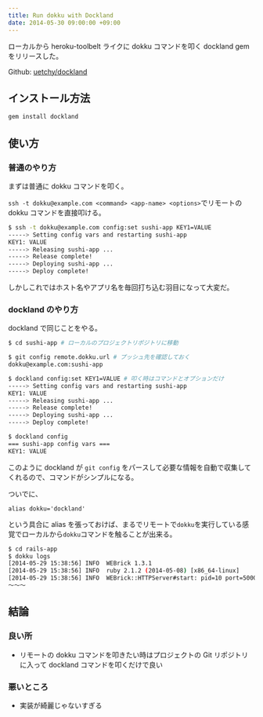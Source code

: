 ```yaml
---
title: Run dokku with Dockland
date: 2014-05-30 09:00:00 +09:00
---
```


ローカルから heroku-toolbelt ライクに dokku コマンドを叩く dockland gem をリリースした。

Github: [uetchy/dockland](https://github.com/uetchy/dockland)

## インストール方法

```bash
gem install dockland
```

## 使い方

### 普通のやり方

まずは普通に dokku コマンドを叩く。

`ssh -t dokku@example.com <command> <app-name> <options>`でリモートの dokku コマンドを直接叩ける。

```bash
$ ssh -t dokku@example.com config:set sushi-app KEY1=VALUE
-----> Setting config vars and restarting sushi-app
KEY1: VALUE
-----> Releasing sushi-app ...
-----> Release complete!
-----> Deploying sushi-app ...
-----> Deploy complete!
```

しかしこれではホスト名やアプリ名を毎回打ち込む羽目になって大変だ。

### dockland のやり方

dockland で同じことをやる。

```bash
$ cd sushi-app # ローカルのプロジェクトリポジトリに移動

$ git config remote.dokku.url # プッシュ先を確認しておく
dokku@example.com:sushi-app

$ dockland config:set KEY1=VALUE # 叩く時はコマンドとオプションだけ
-----> Setting config vars and restarting sushi-app
KEY1: VALUE
-----> Releasing sushi-app ...
-----> Release complete!
-----> Deploying sushi-app ...
-----> Deploy complete!

$ dockland config
=== sushi-app config vars ===
KEY1: VALUE
```

このように dockland が `git config` をパースして必要な情報を自動で収集してくれるので、コマンドがシンプルになる。

ついでに、

```bash:.zshrc
alias dokku='dockland'
```

という具合に alias を張っておけば、まるでリモートで`dokku`を実行している感覚でローカルから`dokku`コマンドを触ることが出来る。

```bash
$ cd rails-app
$ dokku logs
[2014-05-29 15:38:56] INFO  WEBrick 1.3.1
[2014-05-29 15:38:56] INFO  ruby 2.1.2 (2014-05-08) [x86_64-linux]
[2014-05-29 15:38:56] INFO  WEBrick::HTTPServer#start: pid=10 port=5000
〜〜〜
```

## 結論

### 良い所

- リモートの dokku コマンドを叩きたい時はプロジェクトの Git リポジトリに入って dockland コマンドを叩くだけで良い

### 悪いところ

- 実装が綺麗じゃないすぎる
